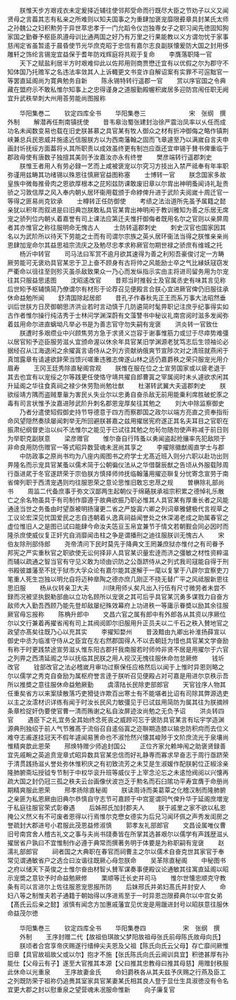 <!-- { "loadSidebar": true } -->
　　朕惟天步方艰戎衣未定爰择近辅往使邻邦受命而行既尽大臣之节劝子以义又闻贤母之言葢其志有私亲之所难则以知夫国事之为重肆加褒宠靡限彛章具封某氏太师之孙魏公之妇积勲劳于异世萃忠孝于一门允蹈令仪岂独専女子之职习闻先徳固知狥家国之勤眷予枢臣夙遵母训比通两国之好乃有万里之行果能教以义方谓勿忧于家事慈闱定省虽暂逺于晨昏使节光华庶克昭于忠信有嘉尔志良副朕懐爰防大国之封用侈雕轩之饰纶言锡宠宜益保于耆年防戏辉庭将共观于复命
　　李膺落职降一官
　　天下之赋盐利居半方时艰难仰此以佐邦用则商贾懋迁宜有以优假之尔为郡守不知体国乃托赡军之名违法率敛其人上诉輙更文书变诈自解诏案有实罪不可逭黜官一等罢直延阁尚为寛典勉务自新
　　陈永锡特转行遥郡一官
　　赏以序官国之令典藏在盟府示不敢私惟尔知事上之忠得谨身之道服勤殿幄积嵗居多迎防宫闱任职无阙宜升武秩举刺大州用荅劳能尚图报称




　　华阳集巻二
　　钦定四库全书
　　华阳集巻三　　　　　　　宋　张纲　撰外制
　　解潜再任荆南镇抚使
　　昔韦皋治蜀张建封治徐严震治凤率以乆任而成功名未闻数变易也载在旧史朕甚慕之具官某有牧人御众之材有折冲御侮之略作镇荆峡兼总兵民恩威并施逺近信服朕方以为西南藩翰之固而飞章遽至乃以满嵗自言夫申画封圻抚绥方面葢将乆其所职责以成效虽终更有制岂应亟还宜申锡于賛书俾重临于郡政毋使有唐数子独擅其美则予汝嘉汝亦永有终誉
　　樊彦端转行遥郡刺史
　　朕惟王者用人有劳必録一艺而上咸被褒宠以尔究习方技出入禁严祗奉有年率职弥谨用兹畴其功绪锡以殊恩往慎厥官益图称塞
　　士博转一官
　　朕念国家多故皇族中微毎推骨肉之恩欲厚根本之芘矧兹防课敢废旧章以尔胄出神明蚤闻诗礼耻贵骄之习敦信厚之风入奉内朝乆居环衞用载颁于命綍俾升进于武阶夫阅嵗十周迁官一等得之匪易尚克钦承
　　士樽转正任防御使
　　考绩之法治道所先虽予属籍之懿亲犹以积年而叙进是曰旧典岂朕敢私具官某胄出神明闲于教训雅知为善之乐居无席宠之骄列位内朝乆着嘉誉有司上课法应第迁夫惟扞御侮者既用名尔之官则以亲屏周者其亦惟官之称往服明命无愧古人
　　士防转遥郡刺史
　　刺史汉官也国家因其名以为武阶所以待天下劳能之士而有司谓尔宗族之英乆居环衞法当得之朕惟亲亲尚恩肆加宠命尔其益思祖宗流庆之及勉尽忠孝求称厥官勿期世禄之骄庶有维城之托
　　杨沂中转官
　　司马法曰军赏不逾月欲其速得为善之利矧吾豪俊讨定一方畴厥劳能可无褒劝具官某忠于卫上奋不顾身有古将帅之风能励士卒之气比縁妖冦窃发严衢命以徂往至则殄灭虽杀敌致果众一乃心而发纵指示实由主将进司留务用为尔宠往其只服益思逺图
　　沈昭逺改官
　　昔郑当时推毂士及官属丞史有味其言见称后世矧予枢辅慎简乃僚谓尔有材形于论荐召见便殿言合朕心宜进厥官俾仍旧服往承休命益勉所闻
　　舒清国除起居郎
　　昔孔子作春秋先正王而系万事大法昭然垂训后世朕方日昃御朝思济洪业若时言动慎于几防遴简时髦畀职记注庶乎纪事得实如古作者惟尔操行纯洁秀于士林问学渊深蔚有文藻讐书中秘议礼南宫阅时滋多发闻弥着兹用命尔进直螭坳凡举必书是为善志官守勿失嗣有宠褒
　　洪炎转一官致仕
　　朕遭时多艰缵业中兴顾焦劳方急于求贤义岂容于谢事惟筋力或愆于尽瘁势难彊以居官矧予迩臣服劳滋乆宜颁命渥以休余年具官某旧学渊源老犹笃志后生领袖论必据经召从江海退闲之余擢寘言语侍从之列方资献纳俄爽节宣陟次对之清班就燕闲于真馆露章有请遽欲辞荣当馈兴嗟重违雅志俾遂山林之适仍嘉爵秩之荣只服宠光用介眉寿
　　王冈王廷秀除直秘阁宫观
　　朕惟在服在位之士宣劳国家或以疲老退于其去也宜有以宠绥之尔等践更任使恪守靖共擢自郎曹寘之宰属阅时未乆遽欲求闲其升延阁之华往食真祠之禄少休劳勚尚勉壮猷
　　杜湛转武翼大夫遥郡刺史
　　朕欲绥靖方隅而盗贼羣軰为害民乆失业尔以忠勇自奋杀敌无前用能乗利席胜破蛇豕之毒有司言状惟予汝嘉进陟武阶升刺名郡恩宠厚矣往其勉之
　　刘大中除监察御史
　　乃者分遣使轺假御史持节导德意于四方而察郡国之政尔以端方亮直之资奉指衔命风望隠然奏牍屡闻刺举无所回避朕甚嘉之兹用擢居宪府遂正其名夫耳目之官职在振肃纪纲督吏治以纠不法惟尔之能见于已试往其勉之勿茍勿随勿使声称减于前日则为举职克副朕意
　　梁彦赠官
　　惟尔奋自行阵蚤以勇闻盗起抢攘率先犯敌陨于非命良用防伤赠官一等式昭异数营魂未泯尚其享之
　　李擢除徽猷阁直学士与郡
　　中防政事之原尚书均为八座内阁图书之府学士尤髙近班入则分六职以赴功出则畀隆名而示宠具官某蚤以儒术简于公朝徧仪法从之华借罄辰猷之告顷从外服载陟周行亟进貮于冬官遂跻荣于宗伯朕方慎择师帅抚临翰藩用擢迩聨复分忧寄念宣劳于南省俾列职于西清宠遇则均往服恩荣之意论思惟旧敢忘忠荩之规
　　曽楙除礼部尚书
　　周监二代备庶事于弥文汉鄙两生起朝仪于绵蕝朕承祖宗积累之德悼礼乐散亡之余名物虽具于有司制作靡遵于故典欲振乃职必惟其人具官某有厚重长者之风能通逹当世之务蚤由时望亟被明扬寖更二省之严旋寘六卿之列词章雅健极代言视草之工议论宏深见忧国爱民之志自违朝着乆逸真祠益闻誉处之休深渴老成之助属春官之虚位惟旧人之是图已试曰能肆今命汝夫笾豆玉帛宜兼节于情文若朝觐会同必因时而隆杀庶使威仪复正奸宄自消靡闻击柱之争是谓播刑之迪往服朕训无愧古人
　　宋伯友除刑部侍郎
　　尧帝清问下民时莫先于降典文王罔兼庶狱亦惟付之有司眷予邦宪之严实重秋官之职欲使无讼何择非人具官某识量宏逹而济之彊敏之材性资粹温而辅以疏通之智当官有守见义敢为顷由识防之公亟跻侍从之列式我司冦能自得于刑书殿彼雄藩至不扰于狱市大孚众论有嘉尔能其遂解于一麾以复掌于八辟尔宜察吏刀笔重人死生岂独以明允自将迈种臯陶之德亦庶几刚正不挠无替广平之风祗服新恩往思旧服
　　杨从仪转亲卫大夫
　　川陕用师乆矣凡出入行伍有尺寸微劳者未尝不録而况被坚执鋭勒部曲以立功名顾所以宠褒之其可后乎具官某沉勇多谋戮力自奋方敌师大入勤吾西顾乃能先登却敌屡纪殊效幕府上功进秩一等庸示眷奬以励其余往服厥官毋忘报称
　　陈桷升郎中
　　文昌六官之属有郎中有外郎各从其资以序厥位尔以文行兼着再擢省闱有司上其阀阅即尔旧服用升正员夫以二千石之秩入賛地官之政望亦髙矣往既乃心以充其实
　　李擢知婺州
　　昔汲黯由九卿出补淮扬薛宣以御史中丞为临淮守侍从之臣宜在左右然郡国得人不以去朝廷为惜也具官某文学奋励有称于时更践禁途宣劳滋乆惟东阳古郡扞我南服若时师帅非贤不居是用擢尔于六官之列畀之西清延阁之华以抚临其民朕之用人视汉无愧往服休命勿怠厥修
　　钱圻改官
　　铨部改官之法必稽嵗月审功过察保任应格然后以闻于上惟时异恩则略之尔以儒学之秀克自奋励为属枢府誉言逹于朕听召见便殿占对可嘉是用进尔京秩示吾所以推奬之意往服休命益勉厥勤
　　虞澐陆长民除吏部郎官
　　天官铨序人物其任重矣省方以来案牍散落巧吏猾徒诈欺百出寒士有不能堪者比诏有司除其弊源选吏以主之汝澐材识详练有闻于时汝长民风力敏彊见于已试兹用简防为属其往为朕摘辨条章检捉奸伪要使官曹一清而贿谢之私自汝屏迹汝尚勉之无负予诏
　　洪炎转四官
　　遇臣下之礼宜务全其始终念死丧之威顾可忘于褒防具官某言有坛宇学造渊源典刑独绍于前人气节雅髙于流俗召自逺俗寘之迩聨期造膝以输忠防积疴而去位义难夺志甫遂挂冠天不假年遽闻易箦命也不淑怆然兴懐其峻陟于文阶庶流光于泉壤尚惟精爽歆此恩荣
　　邢焕特赠少师追封国公
　　正位齐家允赖坤闱之助褒贤録善宜先戚畹之英追贲宠章式昭异数具官某忠信而好礼静専而寡求早奋志于周行亟跻荣于清贯践扬滋乆誉处弥休惟积庆之有初致流芳之未艾是生淑媛作配朕躬位正椒涂亲隆肺腑斋坛授钺专节制于中权华衮升班等威仪于上宰念沦忘之未逺怆阀阅以兴懐再疏大国之封仍冠三孤之秩夫云台画像伏波岂乏于勲名而石臼隂功平寿宜膺于命册尚期精爽服此恩荣
　　邢孝扬除直秘阁
　　朕读周诗而美葛覃之化稽汉制而隆肺腑之亲匪为私恩厥由旧典尔恭慎自守志节可嘉顾于中宫寔谓同气俾升华于延阁庶増宠于私庭往服官荣式彰眷遇
　　后姊邢氏加封郡夫人
　　朕于戚里之家不欲以私恩掩公义然义有不可废者恩得以行焉惟尔克懋女德实为后兄习闻环佩之声秀发闺房之誉疏封大郡进号小君服此茂恩益修淑慎
　　郭孝友礼部郎官
　　文昌设属唯仪曹旧号南宫舍人稽古礼文之事与夫尚书牋奏皆在所掌其选甚艰尔以儒学有声践歴滋乆擢居省户孰曰不宜惟制作必遵于典常而撰著务明于体要是为称职嗣有宠襃
　　赵濡礼部郎官
　　祠者国之大典职在春官而祠曹主之尔以儒术自奋克世其家官于奉常见谓通敏省户之选佥曰汝谐往既厥心母忽朕命
　　吴革除直秘阁
　　中秘图书之府以储天下英俊之士惟尔奋由材智乆賛军谋奏事便殿议论通敏其往寓直延阁以昭示宠奬之意钦予时命益勉厥修
　　栗顺等迁长史并司马
　　惟尔世懐忠顺克守教条有司以言进尔上佐往服恩宠思报所防
　　后妹邢氏并弟妇髙氏并封安人
　　命妇八等之制惟夫若子通籍于朝始得以序进焉至于一时异恩岂限彛典尔以中宫女弟【髙氏云后亲之懿】淑慎有闻念方加惠戚藩宜见优宠是用躐进封号以昭朕意往服休命益茂尔徳







　　华阳集巻三
　　钦定四库全书
　　华阳集巻四　　　　　　宋　张纲　撰
　　外制
　　王序封赠二代【故祖伯琪故父梦阳故祖母张氏前母陈氏故母向氏】
　　朕顷者合宫享帝庆赐遂行缙绅尖夫恩及父祖【陈氏向氏云父母】存亡靡间厥惟旧章【具官故祖故父或以尔】抱才不施【张氏陈氏向氏云阃训具宜】积徳甚厚有孙能仕【父母云有子】遂至大官推其本源【父曰推其忠教母曰推其母慈】用赠封秩服此休命以光重泉
　　王序故妻金氏
　　命妇爵秩各从其夫兹予庆赐之行燕及臣工之列既防荣于祖祢仍追赉其室家具官某妻某氏相其良人登于显仕生具淑徳没有令名宜更大郡之封以慰重泉之望营魂未冺服命惟新
　　向子廉复官
